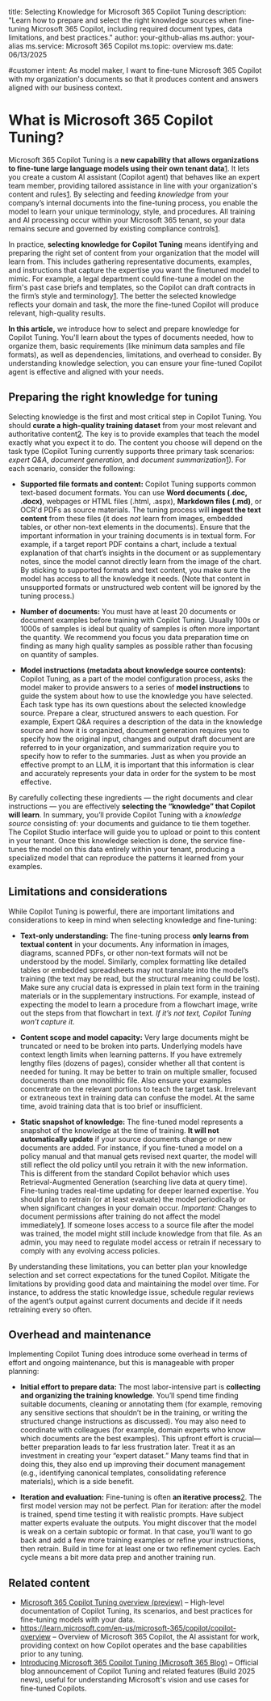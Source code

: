 title: Selecting Knowledge for Microsoft 365 Copilot Tuning
description: "Learn how to prepare and select the right knowledge sources when fine-tuning Microsoft 365 Copilot, including required document types, data limitations, and best practices."
author: your-github-alias
ms.author: your-alias
ms.service: Microsoft 365 Copilot
ms.topic: overview
ms.date: 06/13/2025

#customer intent: As  model maker, I want to fine-tune Microsoft 365 Copilot with my organization's documents so that it produces content and answers aligned with our business context.

# What is Microsoft 365 Copilot Tuning?

Microsoft 365 Copilot Tuning is a **new capability that allows organizations to fine-tune large language models using their own tenant data**[1](https://learn.microsoft.com/en-us/copilot/microsoft-365/copilot-tuning-overview). It lets you create a custom AI assistant (Copilot agent) that behaves like an expert team member, providing tailored assistance in line with your organization's content and rules[1](https://learn.microsoft.com/en-us/copilot/microsoft-365/copilot-tuning-overview). By selecting and feeding *knowledge* from your company’s internal documents into the fine-tuning process, you enable the model to learn your unique terminology, style, and procedures. All training and AI processing occur within your Microsoft 365 tenant, so your data remains secure and governed by existing compliance controls[1](https://learn.microsoft.com/en-us/copilot/microsoft-365/copilot-tuning-overview).

In practice, **selecting knowledge for Copilot Tuning** means identifying and preparing the right set of content from your organization that the model will learn from. This includes gathering representative documents, examples, and instructions that capture the expertise you want the finetuned model to mimic. For example, a legal department could fine-tune a model on the firm's past case briefs and templates, so the Copilot can draft contracts in the firm’s style and terminology[1](https://learn.microsoft.com/en-us/copilot/microsoft-365/copilot-tuning-overview). The better the selected knowledge reflects your domain and task, the more the fine-tuned Copilot will produce relevant, high-quality results.

**In this article,** we introduce how to select and prepare knowledge for Copilot Tuning. You'll learn about the types of documents needed, how to organize them, basic requirements (like minimum data samples and file formats), as well as dependencies, limitations, and overhead to consider. By understanding knowledge selection, you can ensure your fine-tuned Copilot agent is effective and aligned with your needs.

## Preparing the right knowledge for tuning

Selecting knowledge is the first and most critical step in Copilot Tuning. You should **curate a high-quality training dataset** from your most relevant and authoritative content[2](https://www.microsoft.com/en-us/microsoft-365/blog/2025/05/19/introducing-microsoft-365-copilot-tuning-multi-agent-orchestration-and-more-from-microsoft-build-2025/). The key is to provide examples that teach the model exactly what you expect it to do. The content you choose will depend on the task type (Copilot Tuning currently supports three primary task scenarios: *expert Q&A*, *document generation*, and *document summarization*[1](https://learn.microsoft.com/en-us/copilot/microsoft-365/copilot-tuning-overview)). For each scenario, consider the following:

- **Supported file formats and content:** Copilot Tuning supports common text-based document formats. You can use **Word documents (.doc, .docx)**, webpages or HTML files (.html, .aspx), **Markdown files (.md)**, or OCR'd PDFs as source materials. The tuning process will **ingest the text content** from these files (it does *not* learn from images, embedded tables, or other non-text elements in the documents). Ensure that the important information in your training documents is in textual form. For example, if a target report PDF contains a chart, include a textual explanation of that chart’s insights in the document or as supplementary notes, since the model cannot directly learn from the image of the chart. By sticking to supported formats and text content, you make sure the model has access to all the knowledge it needs. (Note that content in unsupported formats or unstructured web content will be ignored by the tuning process.)

- **Number of documents:** You must have at least 20 documents or document examples before training with Copilot Tuning. Usually 100s or 1000s of samples is ideal but quality of samples is often more important the quantity. We recommend you focus you data preparation time on finding as many high quality samples as possible rather than focusing on quantity of samples.

- **Model instructions (metadata about knowledge source contents):** Copilot Tuning, as a part of the model configuration process, asks the model maker to provide answers to a series of **model instructions** to guide the system about how to use the knowledge you have selected. Each task type has its own questions about the selected knowledge source. Prepare a clear, structured answers to each question. For example, Expert Q&A requires a description of the data in the knowledge source and how it is organized, document generation requires you to specify how the original input, changes and output draft document are referred to in your organization, and summarization require you to specify how to refer to the summaries. Just as when you provide an effective prompt to an LLM, it is important that this information is clear and accurately represents your data in order for the system to be most effective.

By carefully collecting these ingredients — the right documents and clear instructions — you are effectively **selecting the “knowledge” that Copilot will learn**. In summary, you’ll provide Copilot Tuning with a *knowledge source* consisting of: your documents and guidance to tie them together. The Copilot Studio interface will guide you to upload or point to this content in your tenant. Once this knowledge selection is done, the service fine-tunes the model on this data entirely within your tenant, producing a specialized model that can reproduce the patterns it learned from your examples.

## Limitations and considerations

While Copilot Tuning is powerful, there are important limitations and considerations to keep in mind when selecting knowledge and fine-tuning:

- **Text-only understanding:** The fine-tuning process **only learns from textual content** in your documents. Any information in images, diagrams, scanned PDFs, or other non-text formats will not be understood by the model. Similarly, complex formatting like detailed tables or embedded spreadsheets may not translate into the model’s training (the text may be read, but the structural meaning could be lost). Make sure any crucial data is expressed in plain text form in the training materials or in the supplementary instructions. For example, instead of expecting the model to learn a procedure from a flowchart image, write out the steps from that flowchart in text. *If it’s not text, Copilot Tuning won’t capture it.*

- **Content scope and model capacity:** Very large documents might be truncated or need to be broken into parts. Underlying models have context length limits when learning patterns. If you have extremely lengthy files (dozens of pages), consider whether all that content is needed for tuning. It may be better to train on multiple smaller, focused documents than one monolithic file. Also ensure your examples concentrate on the relevant portions to teach the target task. Irrelevant or extraneous text in training data can confuse the model. At the same time, avoid training data that is too brief or insufficient.

- **Static snapshot of knowledge:** The fine-tuned model represents a snapshot of the knowledge at the time of training. **It will not automatically update** if your source documents change or new documents are added. For instance, if you fine-tuned a model on a policy manual and that manual gets revised next quarter, the model will still reflect the old policy until you retrain it with the new information. This is different from the standard Copilot behavior which uses Retrieval-Augmented Generation (searching live data at query time). Fine-tuning trades real-time updating for deeper learned expertise. You should plan to retrain (or at least evaluate) the model periodically or when significant changes in your domain occur. *Important:* Changes to document permissions after training do not affect the model immediately[1](https://learn.microsoft.com/en-us/copilot/microsoft-365/copilot-tuning-overview). If someone loses access to a source file after the model was trained, the model might still include knowledge from that file. As an admin, you may need to regulate model access or retrain if necessary to comply with any evolving access policies.

By understanding these limitations, you can better plan your knowledge selection and set correct expectations for the tuned Copilot. Mitigate the limitations by providing good data and maintaining the model over time. For instance, to address the static knowledge issue, schedule regular reviews of the agent’s output against current documents and decide if it needs retraining every so often.

## Overhead and maintenance

Implementing Copilot Tuning does introduce some overhead in terms of effort and ongoing maintenance, but this is manageable with proper planning:

- **Initial effort to prepare data:** The most labor-intensive part is **collecting and organizing the training knowledge**. You’ll spend time finding suitable documents, cleaning or annotating them (for example, removing any sensitive sections that shouldn’t be in the training, or writing the structured change instructions as discussed). You may also need to coordinate with colleagues (for example, domain experts who know which documents are the best examples). This upfront effort is crucial—better preparation leads to far less frustration later. Treat it as an investment in creating your “expert dataset.” Many teams find that in doing this, they also end up improving their document management (e.g., identifying canonical templates, consolidating reference materials), which is a side benefit.

- **Iteration and evaluation:** Fine-tuning is often **an iterative process**[2](https://www.microsoft.com/en-us/microsoft-365/blog/2025/05/19/introducing-microsoft-365-copilot-tuning-multi-agent-orchestration-and-more-from-microsoft-build-2025/). The first model version may not be perfect. Plan for iteration: after the model is trained, spend time testing it with realistic prompts. Have subject matter experts evaluate the outputs. You might discover that the model is weak on a certain subtopic or format. In that case, you’ll want to go back and add a few more training examples or refine your instructions, then retrain. Build in time for at least one or two refinement cycles. Each cycle means a bit more data prep and another training run.


## Related content

- [Microsoft 365 Copilot Tuning overview (preview)](https://learn.microsoft.com/en-us/copilot/microsoft-365/copilot-tuning-overview) – High-level documentation of Copilot Tuning, its scenarios, and best practices for fine-tuning models with your data.
- https://learn.microsoft.com/en-us/microsoft-365/copilot/copilot-overview – Overview of Microsoft 365 Copilot, the AI assistant for work, providing context on how Copilot operates and the base capabilities prior to any tuning.
- [Introducing Microsoft 365 Copilot Tuning (Microsoft 365 Blog)](https://www.microsoft.com/en-us/microsoft-365/blog/2025/05/19/introducing-microsoft-365-copilot-tuning-multi-agent-orchestration-and-more-from-microsoft-build-2025/) – Official blog announcement of Copilot Tuning and related features (Build 2025 news), useful for understanding Microsoft's vision and use cases for fine-tuned Copilots.